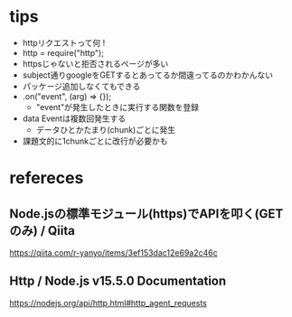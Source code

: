 # tips
- httpリクエストって何 !
- http = require("http");
- httpsじゃないと拒否されるページが多い
- subject通りgoogleをGETするとあってるか間違ってるのかわかんない
- パッケージ追加しなくてもできる
- .on("event", (arg) => {});
	- "event"が発生したときに実行する関数を登録
- data Eventは複数回発生する
	- データひとかたまり(chunk)ごとに発生
- 課題文的に1chunkごとに改行が必要かも

# refereces
## Node.jsの標準モジュール(https)でAPIを叩く(GETのみ) / Qiita
https://qiita.com/r-yanyo/items/3ef153dac12e69a2c46c
## Http / Node.js v15.5.0 Documentation
https://nodejs.org/api/http.html#http_agent_requests
